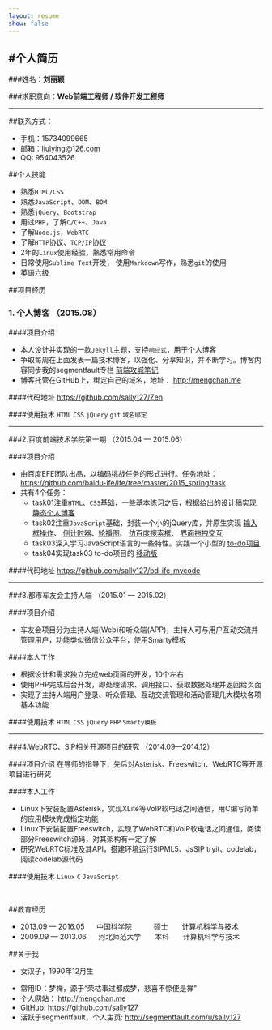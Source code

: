 ```yaml
---
layout: resume
show: false
---
```



#个人简历
---

###姓名：**刘丽颖**

###求职意向：**Web前端工程师 / 软件开发工程师**

---

##联系方式：
- 手机：15734099665
- 邮箱：liulying@126.com
- QQ:  954043526

##个人技能
- 熟悉`HTML/CSS`
- 熟悉`JavaScript`、`DOM`、`BOM`
- 熟悉`jQuery`、`Bootstrap`
- 用过`PHP`，了解`C/C++`、`Java`
- 了解`Node.js`，`WebRTC`
- 了解`HTTP`协议、`TCP/IP`协议
- 2年的`Linux`使用经验，熟悉常用命令
- 日常使用`Sublime Text`开发， 使用`Markdown`写作，熟悉`git`的使用
- 英语六级


##项目经历

### 1. 个人博客      （2015.08）

####项目介绍
 - 本人设计并实现的一款`Jekyll`主题，支持`响应式`，用于个人博客
 - 争取每周在上面发表一篇技术博客，以强化、分享知识，并不断学习。博客内容同步我的segmentfault专栏 <a href="http://segmentfault.com/blog/sallyfenotes" target="_blank">前端攻城笔记</a>
 - 博客托管在GitHub上，绑定自己的域名，地址： <a href="http://mengchan.me" target="_blank">http://mengchan.me</a>

####代码地址
<a href="https://github.com/sally127/Zen" target="_blank">https://github.com/sally127/Zen</a>

####使用技术
`HTML`  `CSS`  `jQuery` `git` `域名绑定`

---

###2.百度前端技术学院第一期    （2015.04 — 2015.06）

####项目介绍
- 由百度EFE团队出品，以编码挑战任务的形式进行。任务地址： <a href="https://github.com/baidu-ife/ife/tree/master/2015_spring/task" target="_blank">https://github.com/baidu-ife/ife/tree/master/2015_spring/task</a>
- 共有4个任务：
  - task01注重`HTML`、`CSS`基础，一些基本练习之后，根据给出的设计稿实现 <a href="http://sally127.github.io/gallery/index.html" target="_blank">静态个人博客</a>
  - task02注重`JavaScript`基础，封装一个小的jQuery库，并原生实现 <a href="http://sally127.github.io/gallery/task2/task0002_1.html" target="_blank">输入框操作</a>、 <a href="http://sally127.github.io/gallery/task2/task0002_2.html" target="_blank">倒计时器</a>、<a href="http://sally127.github.io/gallery/task2/task0002_3.html" target="_blank">轮播图</a>、 <a href="http://sally127.github.io/gallery/task2/task0002_4.html" target="_blank">仿百度搜索框</a>、 <a href="http://sally127.github.io/gallery/task2/task0002_5.html" target="_blank">界面拖拽交互</a>
  - task03深入学习JavaScript语言的一些特性。实践一个小型的 <a href="http://sally127.github.io/gallery/task3/index.html" target="_blank">to-do项目</a>
  - task04实现task03 to-do项目的 <a href="http://sally127.github.io/gallery/task4/index.html" target="_blank">移动版</a>

####代码地址
<a href="https://github.com/sally127/bd-ife-mycode" target="_blank">https://github.com/sally127/bd-ife-mycode</a>

---

###3.都市车友会主持人端    （2015.01 — 2015.02）

####项目介绍
- 车友会项目分为主持人端(Web)和听众端(APP)，主持人可与用户互动交流并管理用户，功能类似微信公众平台，使用Smarty模板

####本人工作
- 根据设计和需求独立完成web页面的开发，10个左右
- 使用PHP完成后台开发，即处理请求、调用接口、获取数据处理并返回给页面
- 实现了主持人端用户登录、听众管理、互动交流管理和活动管理几大模块各项基本功能

####使用技术
`HTML` `CSS`  `jQuery` `PHP` `Smarty模板`

---

###4.WebRTC、SIP相关开源项目的研究 （2014.09—2014.12）

####项目介绍
在导师的指导下，先后对Asterisk、Freeswitch、WebRTC等开源项目进行研究

####本人工作
- Linux下安装配置Asterisk，实现XLite等VoIP软电话之间通信，用C编写简单的应用模块完成指定功能
- Linux下安装配置Freeswitch，实现了WebRTC和VoIP软电话之间通信，阅读部分Freeswitch源码，对其架构有一定了解
- 研究WebRTC标准及其API，搭建环境运行SIPML5、JsSIP tryit、codelab，阅读codelab源代码

####使用技术
`Linux` `C`  `JavaScript`

<br>

##教育经历

- 2013.09 — 2016.05&nbsp;&nbsp;&nbsp;&nbsp;&nbsp;&nbsp;中国科学院  &nbsp;&nbsp;&nbsp;&nbsp;&nbsp;&nbsp;&nbsp;&nbsp;&nbsp;&nbsp;硕士  &nbsp;&nbsp;&nbsp;&nbsp;&nbsp;&nbsp;计算机科学与技术
- 2009.09 — 2013.06&nbsp;&nbsp;&nbsp;&nbsp;&nbsp;&nbsp;河北师范大学  &nbsp;&nbsp;&nbsp;&nbsp;&nbsp;&nbsp;本科&nbsp;&nbsp;&nbsp;&nbsp;&nbsp;&nbsp;  计算机科学与技术


##关于我
- 女汉子，1990年12月生
<!-- - 热爱前端，想在前端的道路上一直走下去，未来希望做一名 `熟悉后端` 的 `前端工程师` -->
- 常用ID：梦禅，源于“荣枯事过都成梦，悲喜不惊便是禅”
- 个人网站： <a href="http://mengchan.me" target="_blank">http://mengchan.me</a>
- GitHub: <a href="https://github.com/sally127" target="_blank">https://github.com/sally127</a>
- 活跃于segmentfault，个人主页: <a href="http://segmentfault.com/u/sally127" target="_blank">http://segmentfault.com/u/sally127</a>


